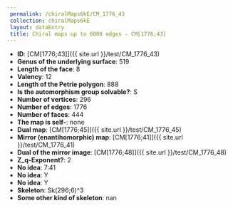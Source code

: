 ```yaml
--- 
 permalink: /chiralMaps6kE/CM_1776_43 
 collection: chiralMaps6kE
 layout: dataEntry
 title: Chiral maps up to 6000 edges - CM[1776;43]
---
```


- **ID**: [CM[1776;43]]({{ site.url }}/test/CM_1776_43)
- **Genus of the underlying surface**: 519
- **Length of the face**: 8
- **Valency**: 12
- **Length of the Petrie polygon**: 888
- **Is the automorphism group solvable?**: S
- **Number of vertices**: 296
- **Number of edges**: 1776
- **Number of faces**: 444
- **The map is self-**: none
- **Dual map**: [CM[1776;45]]({{ site.url }}/test/CM_1776_45)
- **Mirror (enantihomorphic) map**: [CM[1776;41]]({{ site.url }}/test/CM_1776_41)
- **Dual of the mirror image**: [CM[1776;48]]({{ site.url }}/test/CM_1776_48)
- **Z_q-Exponent?**: 2
- **No idea**:  7:41
- **No idea**: Y
- **No idea**: Y
- **Skeleton**: Sk(296;6)^3
- **Some other kind of skeleton**: nan
